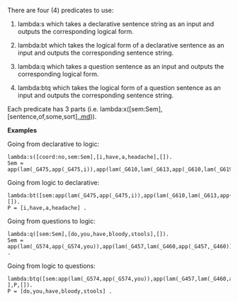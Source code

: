There are four (4) predicates to use:

1) lambda:s which takes a declarative sentence string as an input and outputs the corresponding logical form.

2) lambda:bt which takes the logical form of a declarative  sentence as an input and outputs the corresponding sentence string.

3) lambda:q which takes a question sentence as an input and outputs the corresponding logical form.

4) lambda:btq which takes the logical form of a question sentence as an input and outputs the corresponding sentence string.

Each predicate has 3 parts (i.e. lambda:x([sem:Sem],[sentence,of,some,sort],[.md](.md))).

**Examples**

Going from declarative to logic:

```
lambda:s([coord:no,sem:Sem],[i,have,a,headache],[]).
Sem = app(lam(_G475,app(_G475,i)),app(lam(_G610,lam(_G613,app(_G610,lam(_G619,have(_G613,_G619))))),app(lam(_G748,lam(_G751,some(_G754,and(app(_G748,_G754),app(_G751,_G754))))),lam(_G880,headache(_G880)))))
```

Going from logic to declarative:
```
lambda:bt([sem:app(lam(_G475,app(_G475,i)),app(lam(_G610,lam(_G613,app(_G610,lam(_G619,have(_G613,_G619))))),app(lam(_G748,lam(_G751,some(_G754,and(app(_G748,_G754),app(_G751,_G754))))),lam(_G880,headache(_G880)))))],P,[]).
P = [i,have,a,headache] .
```

Going from questions to logic:
```
lambda:q([sem:Sem],[do,you,have,bloody,stools],[]).
Sem = app(lam(_G574,app(_G574,you)),app(lam(_G457,lam(_G460,app(_G457,_G460))),app(lam(_G709,lam(_G712,app(_G709,lam(_G718,have(_G712,_G718))))),lam(_G847,app(_G847,bloody_stools))))) .
```

Going from logic to questions:
```
lambda:btq([sem:app(lam(_G574,app(_G574,you)),app(lam(_G457,lam(_G460,app(_G457,_G460))),app(lam(_G709,lam(_G712,app(_G709,lam(_G718,have(_G712,_G718))))),lam(_G847,app(_G847,bloody_stools))))) ],P,[]).
P = [do,you,have,bloody,stools] .
```